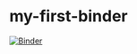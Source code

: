 # my-first-binder

[![Binder](https://mybinder.org/badge_logo.svg)](https://mybinder.org/v2/gh/PangaeaMO/my-first-binder/HEAD)
